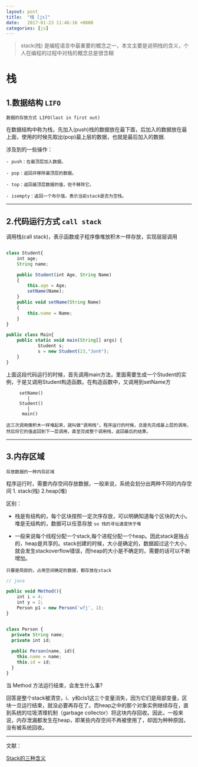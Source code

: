 ```yaml
---
layout: post
title:  "栈 [js]"
date:   2017-01-23 11:46:16 +0800
categories: [js]
---
```


> stack(栈) 是编程语言中最重要的概念之一，本文主要是说明栈的含义，个人在编程的过程中对栈的概念总是很含糊

# 栈 

## 1.数据结构 `LIFO`

`数据的存放方式 LIFO(last in first out)`

在数据结构中称为栈，先加入(push)栈的数据放在最下面，后加入的数据放在最上面，使用的时候先取出(pop)最上层的数据，也就是最后加入的数据.


涉及到的一些操作：

```
- push：在最顶层加入数据。

- pop：返回并移除最顶层的数据。

- top：返回最顶层数据的值，但不移除它。

- isempty：返回一个布尔值，表示当前stack是否为空栈。
```

---

## 2.代码运行方式 `call stack`

调用栈(call stack)，表示函数或子程序像堆放积木一样存放，实现层层调用

```javascript

class Student{
    int age;              
    String name;      

    public Student(int Age, String Name)
    {
        this.age = Age;
        setName(Name);
    }
    public void setName(String Name)
    {
        this.name = Name;
    }
}

public class Main{
    public static void main(String[] args) {
            Student s;           
            s = new Student(23,"Jonh");
    }
}

```

上面这段代码运行的时候，首先调用main方法，里面需要生成一个Student的实例，于是又调用Student构造函数。在构造函数中，又调用到setName方

```
     setName()
        |
     Student()
        |
      main()

这三次调用像积木一样堆起来，就叫做"调用栈"。程序运行的时候，总是先完成最上层的调用，然后将它的值返回到下一层调用，直至完成整个调用栈，返回最后的结果。

```

---

## 3.内存区域 

`存放数据的一种内存区域`

程序运行时，需要内存空间存放数据，一般来说，系统会划分出两种不同的内存空间 1. stack(栈)  2.heap(堆)

区别：

- 栈是有结构的，每个区块按照一定次序存放，可以明确知道每个区块的大小。堆是无结构的，数据可以任意存放 `so 栈的寻址速度快于堆`

- 一般来说每个线程分配一个stack,每个进程分配一个heap。因此stack是独占的，heap是共享的。stack创建的时候，大小是确定的，数据超过这个大小，就会发生stackoverflow错误，而heap的大小是不确定的，需要的话可以不断增加。

`只要是局部的，占用空间确定的数据，都存放在stack`

```javascript
// java

public void Method(){
    int i = 4;
    int y = 2;
    Person p1 = new Person('wfj', 1);
}


class Person {
  private String name;
  private int id;
  
  public Person(name, id){
    this.name = name;
    this.id = id;
  }
}
```

当 Method 方法运行结束，会发生什么事?

回答是整个stack被清空，i、y和cls1这三个变量消失，因为它们是局部变量，区块一旦运行结束，就没必要再存在了。而heap之中的那个对象实例继续存在，直到系统的垃圾清理机制（garbage collector）将这块内存回收。因此，一般来说，内存泄漏都发生在heap，即某些内存空间不再被使用了，却因为种种原因，没有被系统回收。

---

文献：

[Stack的三种含义](http://www.ruanyifeng.com/blog/2013/11/stack.html)



